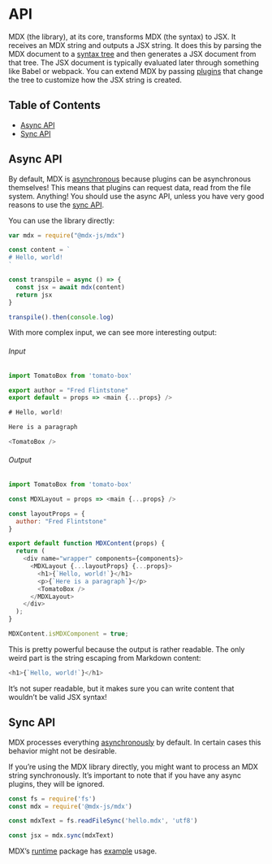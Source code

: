 
# API

MDX (the library), at its core, transforms MDX (the syntax) to JSX.
It receives an MDX string and outputs a JSX string.
It does this by parsing the MDX document to a [syntax tree][ast] and then
generates a JSX document from that tree.
The JSX document is typically evaluated later through something like Babel or
webpack.
You can extend MDX by passing [plugins][] that change the tree to customize how
the JSX string is created.

## Table of Contents

*   [Async API](#async-api)
*   [Sync API](#sync-api)

## Async API

By default, MDX is [asynchronous][async] because plugins can be asynchronous
themselves!
This means that plugins can request data, read from the file system.
Anything!
You should use the async API, unless you have very good reasons to use the
[sync API][sync].

You can use the library directly:

```js
var mdx = require("@mdx-js/mdx")

const content = `
# Hello, world!
`

const transpile = async () => {
  const jsx = await mdx(content)
  return jsx
}

transpile().then(console.log)
```

With more complex input, we can see more interesting output:

###### Input

```js
import TomatoBox from 'tomato-box'

export author = "Fred Flintstone"
export default = props => <main {...props} />

# Hello, world!

Here is a paragraph

<TomatoBox />
```

###### Output

```js
import TomatoBox from 'tomato-box'

const MDXLayout = props => <main {...props} />

const layoutProps = {
  author: "Fred Flintstone"
}

export default function MDXContent(props) {
  return (
    <div name="wrapper" components={components}>
      <MDXLayout {...layoutProps} {...props}>
        <h1>{`Hello, world!`}</h1>
        <p>{`Here is a paragraph`}</p>
        <TomatoBox />
      </MDXLayout>
    </div>
  );
}

MDXContent.isMDXComponent = true;
```

This is pretty powerful because the output is rather readable.
The only weird part is the string escaping from Markdown content:

```js
<h1>{`Hello, world!`}</h1>
```

It’s not super readable, but it makes sure you can write content that wouldn’t
be valid JSX syntax!

## Sync API

MDX processes everything [asynchronously][async] by default.
In certain cases this behavior might not be desirable.

If you’re using the MDX library directly, you might want to process an MDX
string synchronously.
It’s important to note that if you have any async plugins, they will be ignored.

```js
const fs = require('fs')
const mdx = require('@mdx-js/mdx')

const mdxText = fs.readFileSync('hello.mdx', 'utf8')

const jsx = mdx.sync(mdxText)
```

<!-- TODO: links should be updated. Can we also inline this example? -->

MDX’s [runtime][] package has [example][] usage.

[ast]: /advanced/ast

[plugins]: /plugins

[async]: #async-api

[sync]: #sync-api

[runtime]: /advanced/runtime

[example]: https://github.com/mdx-js/mdx/blob/d5a5189e715dc28370de13f6cc0fd18a06f0f122/packages/runtime/src/index.js#L16-L18
